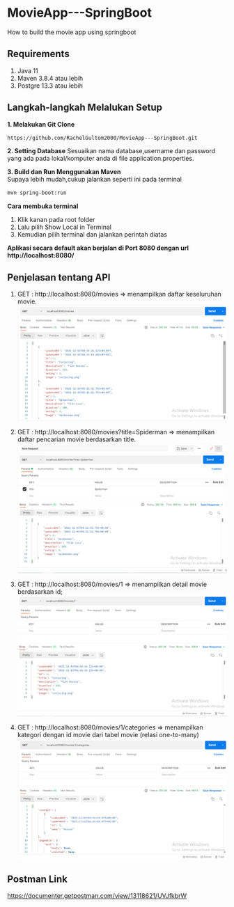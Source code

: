 # MovieApp---SpringBoot
How to build the movie app using springboot

## Requirements

1. Java 11
2. Maven 3.8.4 atau lebih
3. Postgre 13.3 atau lebih

## Langkah-langkah Melalukan Setup

**1. Melakukan Git Clone**
```bash
https://github.com/RachelGultom2000/MovieApp---SpringBoot.git
```

**2. Setting Database**
Sesuaikan nama database,username dan password yang ada pada lokal/komputer anda di file application.properties.

**3. Build dan Run Menggunakan Maven** <br>
Supaya lebih mudah,cukup jalankan seperti ini pada terminal
```bash
mvn spring-boot:run
```
**Cara membuka terminal**
1. Klik kanan pada root folder
2. Lalu pilih Show Local in Terminal
3. Kemudian pilih terminal dan jalankan perintah diatas

**Aplikasi secara default akan berjalan di Port 8080 dengan url http://localhost:8080/**

## Penjelasan tentang API ##
1. GET : http://localhost:8080/movies => menampilkan daftar keseluruhan movie.
![](img/MovieList.PNG)

2. GET : http://localhost:8080/movies?title=Spiderman => menampilkan daftar pencarian movie berdasarkan title.
![](img/MovieSearch.PNG)

3. GET : http://localhost:8080/movies/1 => menampilkan detail movie berdasarkan id;
![](img/MovieById.PNG)

4. GET : http://localhost:8080/movies/1/categories => menampilkan kategori dengan id movie dari tabel movie (relasi one-to-many)
![](img/CategoryList.PNG)

## Postman Link ##
https://documenter.getpostman.com/view/13118621/UVJfkbrW
